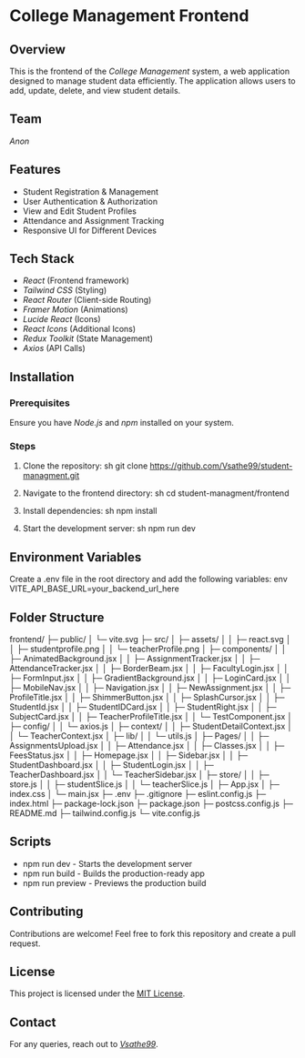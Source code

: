 # College Management Frontend

## Overview
This is the frontend of the *College Management* system, a web application designed to manage student data efficiently. The application allows users to add, update, delete, and view student details.

## Team
*Anon*

## Features
- Student Registration & Management
- User Authentication & Authorization
- View and Edit Student Profiles
- Attendance and Assignment Tracking
- Responsive UI for Different Devices

## Tech Stack
- *React* (Frontend framework)
- *Tailwind CSS* (Styling)
- *React Router* (Client-side Routing)
- *Framer Motion* (Animations)
- *Lucide React* (Icons)
- *React Icons* (Additional Icons)
- *Redux Toolkit* (State Management)
- *Axios* (API Calls)

## Installation
### Prerequisites
Ensure you have *Node.js* and *npm* installed on your system.

### Steps
1. Clone the repository:
   sh
   git clone https://github.com/Vsathe99/student-managment.git
   
2. Navigate to the frontend directory:
   sh
   cd student-managment/frontend
   
3. Install dependencies:
   sh
   npm install
   
4. Start the development server:
   sh
   npm run dev
   

## Environment Variables
Create a .env file in the root directory and add the following variables:
env
VITE_API_BASE_URL=your_backend_url_here


## Folder Structure

frontend/
├─ public/
│  └─ vite.svg
├─ src/
│  ├─ assets/
│  │  ├─ react.svg
│  │  ├─ studentprofile.png
│  │  └─ teacherProfile.png
│  ├─ components/
│  │  ├─ AnimatedBackground.jsx
│  │  ├─ AssignmentTracker.jsx
│  │  ├─ AttendanceTracker.jsx
│  │  ├─ BorderBeam.jsx
│  │  ├─ FacultyLogin.jsx
│  │  ├─ FormInput.jsx
│  │  ├─ GradientBackground.jsx
│  │  ├─ LoginCard.jsx
│  │  ├─ MobileNav.jsx
│  │  ├─ Navigation.jsx
│  │  ├─ NewAssignment.jsx
│  │  ├─ ProfileTitle.jsx
│  │  ├─ ShimmerButton.jsx
│  │  ├─ SplashCursor.jsx
│  │  ├─ StudentId.jsx
│  │  ├─ StudentIDCard.jsx
│  │  ├─ StudentRight.jsx
│  │  ├─ SubjectCard.jsx
│  │  ├─ TeacherProfileTitle.jsx
│  │  └─ TestComponent.jsx
│  ├─ config/
│  │  └─ axios.js
│  ├─ context/
│  │  ├─ StudentDetailContext.jsx
│  │  └─ TeacherContext.jsx
│  ├─ lib/
│  │  └─ utils.js
│  ├─ Pages/
│  │  ├─ AssignmentsUpload.jsx
│  │  ├─ Attendance.jsx
│  │  ├─ Classes.jsx
│  │  ├─ FeesStatus.jsx
│  │  ├─ Homepage.jsx
│  │  ├─ Sidebar.jsx
│  │  ├─ StudentDashboard.jsx
│  │  ├─ StudentLogin.jsx
│  │  ├─ TeacherDashboard.jsx
│  │  └─ TeacherSidebar.jsx
│  ├─ store/
│  │  ├─ store.js
│  │  ├─ studentSlice.js
│  │  └─ teacherSlice.js
│  ├─ App.jsx
│  ├─ index.css
│  └─ main.jsx
├─ .env
├─ .gitignore
├─ eslint.config.js
├─ index.html
├─ package-lock.json
├─ package.json
├─ postcss.config.js
├─ README.md
├─ tailwind.config.js
└─ vite.config.js


## Scripts
- npm run dev - Starts the development server
- npm run build - Builds the production-ready app
- npm run preview - Previews the production build

## Contributing
Contributions are welcome! Feel free to fork this repository and create a pull request.

## License
This project is licensed under the [MIT License](LICENSE).

## Contact
For any queries, reach out to *[Vsathe99](https://github.com/Vsathe99)*.
